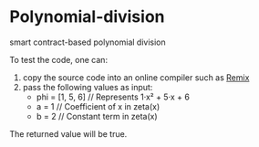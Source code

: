 # Polynomial-division
smart contract-based polynomial division

To test the code, one can:
1. copy the source code into an online compiler such as [Remix](https://remix.ethereum.org/)
2. pass the following values as input:
   * phi = [1, 5, 6]    // Represents 1·x² + 5·x + 6
   * a = 1              // Coefficient of x in zeta(x)
   * b = 2              // Constant term in zeta(x)


The returned value will be true. 




